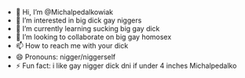 - 👋 Hi, I’m @Michalpedalkowiak
- 👀 I’m interested in big dick gay niggers
- 🌱 I’m currently learning sucking big gay dick
- 💞️ I’m looking to collaborate on big gay homosex
- 📫 How to reach me with your dick
- 😄 Pronouns: nigger/niggerself
- ⚡ Fun fact: i like gay nigger dick
 dni if under 4 inches
Michalpedalko
